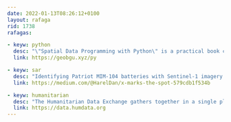```yaml
---
date: 2022-01-13T08:26:12+0100
layout: rafaga
rid: 1738
rafagas:

- keyw: python
  desc: "\"Spatial Data Programming with Python\" is a practical book crafted with JupyterBook to learn to develop geospatial applications with Open Source tools and Open Data"
  link: https://geobgu.xyz/py

- keyw: sar
  desc: "Identifying Patriot MIM-104 batteries with Sentinel-1 imagery with a clever combination of interferences and image artifacts"
  link: https://medium.com/@HarelDan/x-marks-the-spot-579cdb1f534b

- keyw: humanitarian
  desc: "The Humanitarian Data Exchange gathers together in a single place data and tools standardized by the Humanitarian Exchange Language (HXL)"
  link: https://data.humdata.org
---
```

